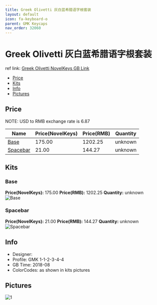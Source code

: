 ```yaml
---
title: Greek Olivetti 灰白蓝希腊语字根套装
layout: default
icon: fa-keyboard-o
parent: GMK Keycaps
nav_order: 32060
---
```


# Greek Olivetti 灰白蓝希腊语字根套装

ref link: [Greek Olivetti NovelKeys GB Link](https://novelkeys.xyz/products/gmk-greek-olivetti-gb)

* [Price](#price)
* [Kits](#kits)
* [Info](#info)
* [Pictures](#pictures)


## Price  
NOTE: USD to RMB exchange rate is 6.87

| Name          | Price(NovelKeys)    |  Price(RMB) | Quantity |
| ------------- | ------------ |  ---------- | -------- |
|[Base](#base)|175.00|1202.25|unknown|
|[Spacebar](#spacebar)|21.00|144.27|unknown|


## Kits
### Base
**Price(NovelKeys):** 175.00    **Price(RMB):** 1202.25    **Quantity:** unknown  
<img src="{{ 'assets/images/gmk-keycaps/greekolivetti/kits_pics/base.png' | relative_url }}" alt="Base" class="image featured">

### Spacebar
**Price(NovelKeys):** 21.00    **Price(RMB):** 144.27    **Quantity:** unknown  
<img src="{{ 'assets/images/gmk-keycaps/greekolivetti/kits_pics/spacebar.png' | relative_url }}" alt="Spacebar" class="image featured">


## Info
* Designer: 
* Profile: GMK 1-1-2-3-4-4
* GB Time: 2018-08
* ColorCodes: as shown in kits pictures 


## Pictures
<img src="{{ 'assets/images/gmk-keycaps/greekolivetti/rendering_pics/1.jpg' | relative_url }}" alt="1" class="image featured">
